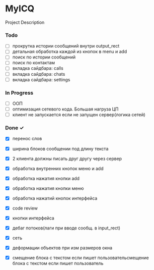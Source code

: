# MyICQ

Project Description

### Todo

- [ ] прокрутка истории сообщений внутри output_rect  
- [ ] детальная обработка каждой из кнопок в menu и add  
- [ ] поиск по истории сообщений  
- [ ] поиск по контактам  
- [ ] вкладка сайдбара: calls  
- [ ] вкладка сайдбара: chats  
- [ ] вкладка сайдбара: settings  

### In Progress

- [ ] ООП  
- [ ] оптимизация сетевого кода. Большая нагруза ЦП  
- [ ] клиент не запускается если не запущен сервер(логика сетей)  

### Done ✓

- [x] перенос слов  
- [x] ширина блоков сообщении под длину текста  
- [x] 2 клиента должны писать друг другу через сервер  
- [x] обработка внутренних кнопок меню и add  
- [x] обработка нажатия кнопки add  
- [x] обработка нажатия кнопки меню  
- [x] обработка нажатий кнопок интерфейса  
- [x] code review  
- [x] кнопки интерфейса  
- [x] дебаг потоков(лаги при вводе сообщ. в input_rect)  
- [x] сеть  
- [x] деформации объектов при изм размеров окна  
- [x] смещение блока с текстом если пишет пользовательсмещение блока с текстом если пишет пользователь  

